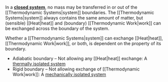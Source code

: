 In a [**closed system**](https://en.wikipedia.org/wiki/Thermodynamic_system#Closed_system), no mass may be transferred in or out of the [[Thermodynamic Systems\|system]] boundaries. 
The [[Thermodynamic Systems\|system]] always contains the same amount of matter, but (sensible) [[Heat\|heat]] and (boundary) [[Thermodynamic Work\|work]] can be exchanged across the boundary of the system.

Whether a [[Thermodynamic Systems\|system]] can exchange [[Heat\|heat]], [[Thermodynamic Work\|work]], or both, is dependent on the property of its boundary.
 - Adiabatic boundary – Not allowing any [[Heat\|heat]] exchange: A [thermally isolated system](https://en.wikipedia.org/wiki/Thermally_isolated_system "Thermally isolated system")
 - Rigid boundary – Not allowing exchange of [[Thermodynamic Work\|work]]: A [mechanically isolated system](https://en.wikipedia.org/wiki/Mechanically_isolated_system)
